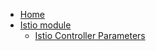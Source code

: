 * [Home](/)
* [Istio module](../README.md)
  * [Istio Controller Parameters](./05-00-istio-controller-parameters.md)